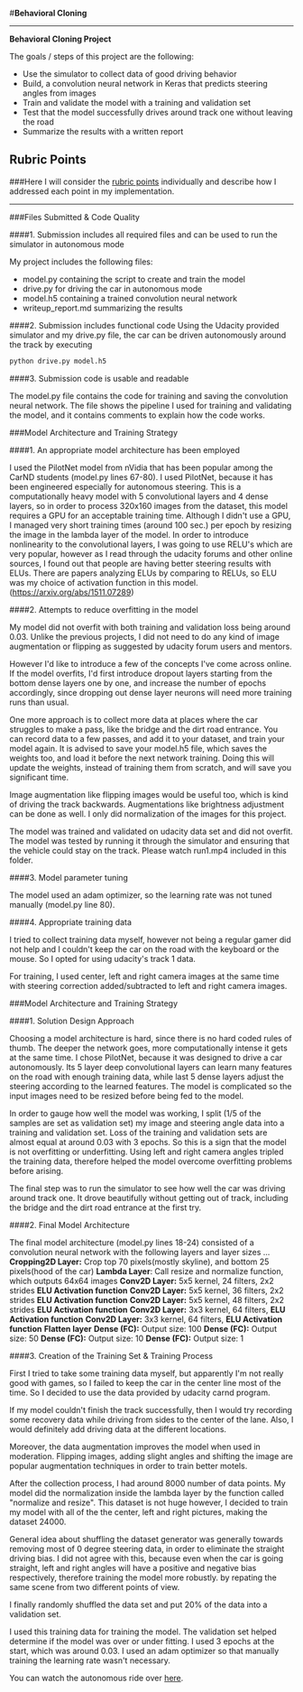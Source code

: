 ﻿#**Behavioral Cloning** 

---

**Behavioral Cloning Project**

The goals / steps of this project are the following:
* Use the simulator to collect data of good driving behavior
* Build, a convolution neural network in Keras that predicts steering angles from images
* Train and validate the model with a training and validation set
* Test that the model successfully drives around track one without leaving the road
* Summarize the results with a written report


## Rubric Points
###Here I will consider the [rubric points](https://review.udacity.com/#!/rubrics/432/view) individually and describe how I addressed each point in my implementation.  

---
###Files Submitted & Code Quality

####1. Submission includes all required files and can be used to run the simulator in autonomous mode

My project includes the following files:
* model.py containing the script to create and train the model
* drive.py for driving the car in autonomous mode
* model.h5 containing a trained convolution neural network 
* writeup_report.md summarizing the results

####2. Submission includes functional code
Using the Udacity provided simulator and my drive.py file, the car can be driven autonomously around the track by executing 
```sh
python drive.py model.h5
```

####3. Submission code is usable and readable

The model.py file contains the code for training and saving the convolution neural network. The file shows the pipeline I used for training and validating the model, and it contains comments to explain how the code works.

###Model Architecture and Training Strategy

####1. An appropriate model architecture has been employed

I used the PilotNet model from nVidia that has been popular among the CarND students (model.py lines 67-80). I used PilotNet, because it has been engineered especially for autonomous steering.
This is a computationally heavy model with 5 convolutional layers and 4 dense layers, so in order to process 320x160 images from the dataset, this model requires a GPU for an acceptable training time.
Although I didn't use a GPU, I managed very short training times (around 100 sec.) per epoch by resizing the image in the lambda layer of the model.
In order to introduce nonlinearity to the convolutional layers, I was going to use RELU's which are very popular, however as I read through the udacity forums and other online sources, I found out that people are having better steering results with ELUs. There are papers analyzing ELUs by comparing to RELUs, so ELU was my choice of activation function in this model. (https://arxiv.org/abs/1511.07289)


####2. Attempts to reduce overfitting in the model

My model did not overfit with both training and validation loss being around 0.03. Unlike the previous projects, I did not need to do any kind of image augmentation or flipping as suggested by udacity forum users and mentors. 

However I'd like to introduce a few of the concepts I've come across online. If the model overfits, I'd first introduce dropout layers starting from the bottom dense layers one by one, and increase the number of epochs accordingly, since  dropping out dense layer neurons will need more training runs than usual.

One more approach is to collect more data at places where the car struggles to make a pass, like the bridge and the dirt road entrance. You can record data to a few passes, and add it to your dataset, and train your model again. It is advised to save your model.h5 file, which saves the weights too, and load it before the next network training. Doing this will update the weights, instead of training them from scratch, and will save you significant time.

Image augmentation like flipping images would be useful too, which is kind of driving the track backwards. Augmentations like brightness adjustment can be done as well. I only did normalization of the images for this project.

The model was trained and validated on udacity data set and did not overfit. The model was tested by running it through the simulator and ensuring that the vehicle could stay on the track. Please watch run1.mp4 included in this folder.

####3. Model parameter tuning

The model used an adam optimizer, so the learning rate was not tuned manually (model.py line 80).

####4. Appropriate training data

I tried to collect training data myself, however not being a regular gamer did not help and I couldn't keep the car on the road with the keyboard or the mouse. So I opted for using udacity's track 1 data.

For training, I used center, left and right camera images at the same time with steering correction added/subtracted to left and right camera images.

###Model Architecture and Training Strategy

####1. Solution Design Approach

Choosing a model architecture is hard, since there is no hard coded rules of thumb. The deeper the network goes, more computationally intense it gets at the same time. I chose PilotNet,  because it was designed to drive a car autonomously. Its 5 layer deep convolutional layers can learn many features on the road with enough training data, while last 5 dense layers adjust the steering according to the learned features. The model is complicated so the input images need to be resized before being fed to the model.

In order to gauge how well the model was working, I split (1/5 of the samples are set as validation set) my image and steering angle data into a training and validation set. Loss of the training and validation sets are almost equal at around 0.03 with 3 epochs. So this is a sign that the model is not overfitting or underfitting. Using left and right camera angles tripled the training data, therefore helped the model overcome overfitting problems before arising.

The final step was to run the simulator to see how well the car was driving around track one. It drove beautifully without getting out of track, including the bridge and the dirt road entrance at the first try.

####2. Final Model Architecture

The final model architecture (model.py lines 18-24) consisted of a convolution neural network with the following layers and layer sizes ...
**Cropping2D Layer:** Crop top 70 pixels(mostly skyline), and bottom 25 pixels(hood of the car)
**Lambda Layer**: Call resize and normalize function, which outputs 64x64 images
**Conv2D Layer:** 5x5 kernel, 24 filters, 2x2 strides
**ELU Activation function**
**Conv2D Layer:** 5x5 kernel, 36 filters, 2x2 strides
**ELU Activation function**
**Conv2D Layer:** 5x5 kernel, 48 filters, 2x2 strides
**ELU Activation function**
**Conv2D Layer:** 3x3 kernel, 64 filters,
**ELU Activation function**
**Conv2D Layer:** 3x3 kernel, 64 filters,
**ELU Activation function**
**Flatten layer**
**Dense (FC):** Output size: 100
**Dense (FC):** Output size: 50
**Dense (FC):** Output size: 10
**Dense (FC):** Output size: 1

####3. Creation of the Training Set & Training Process

First I tried to take some training data myself, but apparently I'm not really good with games, so I failed to keep the car in the center line most of the time. So I decided to use the data provided by udacity carnd program.

If my model couldn't finish the track successfully, then I would try recording some recovery data while driving from sides to the center of the lane. Also, I would definitely add driving data at the different locations.

Moreover, the data augmentation improves the model when used in moderation. Flipping images, adding slight angles and shifting the image are popular augmentation techniques in order to train better motels.

After the collection process, I had around 8000 number of data points. My model did the normalization inside the lambda layer by the function called "normalize and resize". This dataset is not huge however, I decided to train my model with all of the the center, left and right pictures, making the dataset 24000. 

General idea about shuffling the dataset generator was generally towards removing most of 0 degree steering data, in order to eliminate the straight driving bias. I did not agree with this, because even when the car is going straight, left and right angles will have a positive and negative bias respectively, therefore training the model more robustly. by repating the same scene from two different points of view.

I finally randomly shuffled the data set and put 20% of the data into a validation set. 

I used this training data for training the model. The validation set helped determine if the model was over or under fitting.  I used 3 epochs at the start, which was around 0.03. I used an adam optimizer so that manually training the learning rate wasn't necessary.

You can watch the autonomous ride over [here](/video.mp4).
